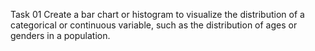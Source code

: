 Task 01 
Create a bar chart or histogram to visualize the distribution of a categorical or continuous variable, such as the distribution of ages or genders in a population.
